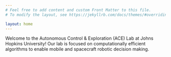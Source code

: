 ```yaml
---
# Feel free to add content and custom Front Matter to this file.
# To modify the layout, see https://jekyllrb.com/docs/themes/#overriding-theme-defaults

layout: home
---
```


Welcome to the Autonomous Control & Exploration (ACE) Lab at Johns Hopkins University! Our lab is focused on computationally efficient algorithms to enable mobile and spacecraft robotic decision making.